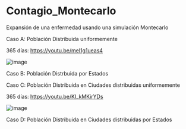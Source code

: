 # Contagio_Montecarlo
Expansión de una enfermedad usando una simulación Montecarlo

Caso A: Población Distribuida uniformemente
    
365 días: https://youtu.be/mel1g1ueas4

![image](https://user-images.githubusercontent.com/86375510/144462668-63610b98-aeef-4b4f-a919-91f123be572c.png)


Caso B: Población Distrbuida por Estados

Caso C: Población Distribuida en Ciudades distribuidas uniformemente 

365 días: https://youtu.be/KI_kMKirYDs

![image](https://user-images.githubusercontent.com/86375510/144462874-b2fad5a0-ee34-4ef6-83de-62cee19da1fc.png)



Caso D: Población Distribuida en Ciudades distribuidas por Estados
